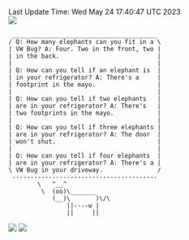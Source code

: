 Last Update Time: 
Wed May 24 17:40:47 UTC 2023
<br>![](https://img.shields.io/badge/%E5%A4%A7%E5%AE%B6-%E5%AE%89%E5%AE%89-green)<br>
```
 ________________________________________
/ Q: How many elephants can you fit in a \
| VW Bug? A: Four. Two in the front, two |
| in the back.                           |
|                                        |
| Q: How can you tell if an elephant is  |
| in your refrigerator? A: There's a     |
| footprint in the mayo.                 |
|                                        |
| Q: How can you tell if two elephants   |
| are in your refrigerator? A: There's   |
| two footprints in the mayo.            |
|                                        |
| Q: How can you tell if three elephants |
| are in your refrigerator? A: The door  |
| won't shut.                            |
|                                        |
| Q: How can you tell if four elephants  |
| are in your refrigerator? A: There's a |
\ VW Bug in your driveway.               /
 ----------------------------------------
        \   ^__^
         \  (oo)\_______
            (__)\       )\/\
                ||----w |
                ||     ||
```
![](https://github-readme-stats.vercel.app/api?username=chenlitw)
![](https://github-readme-stats.vercel.app/api/top-langs/?username=chenlitw)
